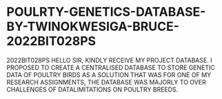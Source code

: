 # POULRTY-GENETICS-DATABASE-BY-TWINOKWESIGA-BRUCE-2022BIT028PS
2022BIT028PS
HELLO SIR, KINDLY RECEIVE MY PROJECT DATABASE.
I PROPOSED TO CREATE A CENTRALISED DATABASE TO STORE GENETIC DATA OF POULTRY BIRDS AS A SOLUTION THAT WAS FOR ONE OF MY RESEARCH ASSIGNMENTS, THE DATABASE WAS MAJORLY TO OVER CHALLENGES OF DATALIMITATIONS ON POULTRY BREEDS.
